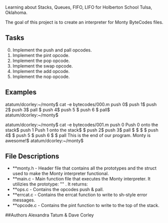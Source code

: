Learning about Stacks, Queues, FIFO, LIFO for Holberton School Tulsa, Oklahoma.

The goal of this project is to create an interpreter for Monty ByteCodes files.

## Tasks
0. Implement the push and pall opcodes.
1. Implement the pint opcode.
2. Implement the pop opcode.
3. Implement the swap opcode.
4. Implement the add opcode.
5. Implement the nop opcode.

## Examples

atatum/dcorley:~/monty$ cat -e bytecodes/000.m
push 0$
push 1$
push 2$
  push 3$
                   pall    $
push 4$
    push 5    $
      push    6        $
pall$
atatum/dcorley:~/monty$

atatum/dcorley:~/monty$ cat -e bytecodes/001.m
push 0 Push 0 onto the stack$
push 1 Push 1 onto the stack$
$
push 2$
  push 3$
                   pall    $
$
$
                           $
push 4$
$
    push 5    $
      push    6        $
$
pall This is the end of our program. Monty is awesome!$
atatum/dcorley:~/monty$


## File Descriptions
* **monty.h - Header file that contains all the prototypes and the struct used to make the Monty interpreter functional.
* **main.c - Main function file that executes the Monty interpreter. It utilizies the prototype: "" . It returns: 
* **ops.c - Contains the opcodes push & pall.
* **errcat.c - Contains the errcat function to write to sh-style error messages.
* **opcode.c - Contains the pint function to write to the top of the stack.



##Authors
Alexandra Tatum & Dave Corley

